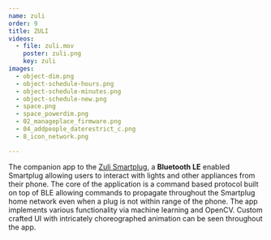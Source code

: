 ```yaml
---
name: zuli
order: 9
title: ZULI
videos:
  - file: zuli.mov
    poster: zuli.png
    key: zuli
images:
  - object-dim.png
  - object-schedule-hours.png
  - object-schedule-minutes.png
  - object-schedule-new.png
  - space.png
  - space_powerdim.png
  - 02_manageplace_firmware.png
  - 04_addpeople_daterestrict_c.png
  - 8_icon_network.png                       

---
```

The companion app to the [Zuli Smartplug](https://zuli.io/), a **Bluetooth LE** enabled Smartplug allowing users to interact with lights and other appliances from their phone. The core of the application is a command based protocol built on top of BLE allowing commands to propagate throughout the Smartplug home network even when a plug is not within range of the phone. The app implements various functionality via machine learning and OpenCV. Custom crafted UI with intricately choreographed animation can be seen throughout the app.
